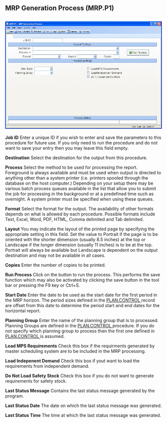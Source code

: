 ##  MRP Generation Process (MRP.P1)

<PageHeader />

##

![](./MRP-P1-1.jpg)

**Job ID** Enter a unique ID if you wish to enter and save the parameters to
this procedure for future use. If you only need to run the procedure and do
not want to save your entry then you may leave this field empty.  
  
**Destination** Select the destination for the output from this procedure.  
  
**Process** Select the method to be used for processing the report. Foreground
is always available and must be used when output is directed to anything other
than a system printer (i.e. printers spooled through the database on the host
computer.) Depending on your setup there may be various batch process queues
available in the list that allow you to submit the job for processing in the
background or at a predefined time such as overnight. A system printer must be
specified when using these queues.  
  
**Format** Select the format for the output. The availability of other formats
depends on what is allowed by each procedure. Possible formats include Text,
Excel, Word, PDF, HTML, Comma delimited and Tab delimited.  
  
**Layout** You may indicate the layout of the printed page by specifying the
appropriate setting in this field. Set the value to Portrait if the page is to
be oriented with the shorter dimension (usually 8.5 inches) at the top or
Landscape if the longer dimension (usually 11 inches) is to be at the top.
Portrait will always be available but Landscape is dependent on the output
destination and may not be available in all cases.  
  
**Copies** Enter the number of copies to be printed.  
  
**Run Process** Click on the button to run the process. This performs the save
function which may also be activated by clicking the save button in the tool
bar or pressing the F9 key or Ctrl+S.  
  
**Start Date** Enter the date to be used as the start date for the first period in the MRP horizon. The period sizes defined in the [ PLAN.CONTROL ](../../../../../../../../../../../../rover/AP-OVERVIEW/AP-ENTRY/AP-E/AP-E-1/CURRENCY-CONTROL/PO-E/PO-E-1/PLAN-CONTROL) record are offset from this date to determine the period start and end dates for the horizontal report.   
  
**Planning Group** Enter the name of the planning group that is to processed. Planning Groups are defined in the [ PLAN.CONTROL ](../../../../../../../../../../../../rover/AP-OVERVIEW/AP-ENTRY/AP-E/AP-E-1/CURRENCY-CONTROL/PO-E/PO-E-1/PLAN-CONTROL) procedure. If you do not specify which planning group to process then the first one defined in [ PLAN.CONTROL ](../../../../../../../../../../../../rover/AP-OVERVIEW/AP-ENTRY/AP-E/AP-E-1/CURRENCY-CONTROL/PO-E/PO-E-1/PLAN-CONTROL) is assumed.   
  
**Load MPS Requirements** Check this box if the requirments generated by
master scheduling system are to be included in the MRP processing.  
  
**Load Indepenent Demand** Check this box if yout want to load the
requirements from independent demand.  
  
**Do Not Load Safety Stock** Check this box if you do not want to generate
requirements for safety stock.  
  
**Last Status Message** Contains the last status message generated by the
program.  
  
**Last Status Date** The date on which the last status message was generated.  
  
**Last Status Time** The time at which the last status message was generated.  
  
  
<badge text= "Version 8.10.57" vertical="middle" />

<PageFooter />